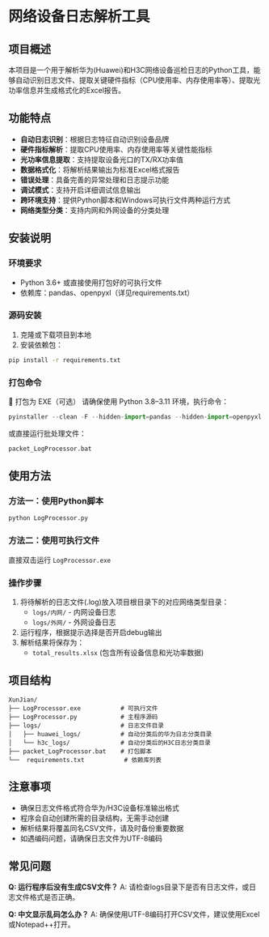 # 网络设备日志解析工具

## 项目概述
本项目是一个用于解析华为(Huawei)和H3C网络设备巡检日志的Python工具，能够自动识别日志文件、提取关键硬件指标（CPU使用率、内存使用率等）、提取光功率信息并生成格式化的Excel报告。

## 功能特点
- **自动日志识别**：根据日志特征自动识别设备品牌
- **硬件指标解析**：提取CPU使用率、内存使用率等关键性能指标
- **光功率信息提取**：支持提取设备光口的TX/RX功率值
- **数据格式化**：将解析结果输出为标准Excel格式报告
- **错误处理**：具备完善的异常处理和日志提示功能
- **调试模式**：支持开启详细调试信息输出
- **跨环境支持**：提供Python脚本和Windows可执行文件两种运行方式
- **网络类型分类**：支持内网和外网设备的分类处理

## 安装说明
### 环境要求
- Python 3.6+ 或直接使用打包好的可执行文件
- 依赖库：pandas、openpyxl（详见requirements.txt）

### 源码安装
1. 克隆或下载项目到本地
2. 安装依赖包：
```bash
pip install -r requirements.txt
```

### 打包命令
🧵 打包为 EXE（可选） 请确保使用 Python 3.8–3.11 环境，执行命令：
```python
pyinstaller --clean -F --hidden-import=pandas --hidden-import=openpyxl --name "LogProcessor" LogProcessor.py
```
或直接运行批处理文件：
```bash
packet_LogProcessor.bat
```

## 使用方法
### 方法一：使用Python脚本
```bash
python LogProcessor.py
```

### 方法二：使用可执行文件
直接双击运行 `LogProcessor.exe`

### 操作步骤
1. 将待解析的日志文件(.log)放入项目根目录下的对应网络类型目录：
   - `logs/内网/` - 内网设备日志
   - `logs/外网/` - 外网设备日志
2. 运行程序，根据提示选择是否开启debug输出
3. 解析结果将保存为：
   - `total_results.xlsx` (包含所有设备信息和光功率数据)

## 项目结构
```
XunJian/
├── LogProcessor.exe           # 可执行文件
├── LogProcessor.py            # 主程序源码
├── logs/                      # 日志文件目录
│   ├── huawei_logs/           # 自动分类后的华为日志分类目录
│   └── h3c_logs/              # 自动分类后的H3C日志分类目录
├── packet_LogProcessor.bat    # 打包脚本
└──  requirements.txt           # 依赖库列表
```

## 注意事项
- 确保日志文件格式符合华为/H3C设备标准输出格式
- 程序会自动创建所需的目录结构，无需手动创建
- 解析结果将覆盖同名CSV文件，请及时备份重要数据
- 如遇编码问题，请确保日志文件为UTF-8编码

## 常见问题
**Q: 运行程序后没有生成CSV文件？**
A: 请检查logs目录下是否有日志文件，或日志文件格式是否正确。

**Q: 中文显示乱码怎么办？**
A: 确保使用UTF-8编码打开CSV文件，建议使用Excel或Notepad++打开。
        
